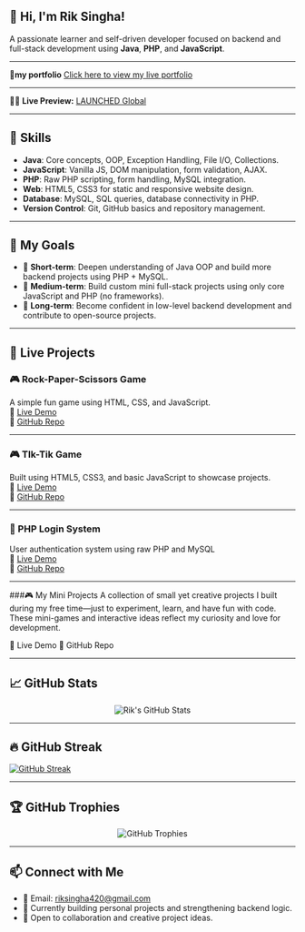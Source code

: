 ## 👋 Hi, I'm Rik Singha!

A passionate learner and self-driven developer focused on backend and full-stack development using **Java**, **PHP**, and **JavaScript**.

---

🔗**my portfolio** [Click here to view my live portfolio](https://riksingha001.github.io/rik-portfolio/)

---

🔗🚀 **Live Preview:** [LAUNCHED Global](https://riksingha001.github.io/rik-portfolio2/)


---

## 🧠 Skills

- **Java**: Core concepts, OOP, Exception Handling, File I/O, Collections.
- **JavaScript**: Vanilla JS, DOM manipulation, form validation, AJAX.
- **PHP**: Raw PHP scripting, form handling, MySQL integration.
- **Web**: HTML5, CSS3 for static and responsive website design.
- **Database**: MySQL, SQL queries, database connectivity in PHP.
- **Version Control**: Git, GitHub basics and repository management.

---

## 🎯 My Goals

- 🔹 **Short-term**: Deepen understanding of Java OOP and build more backend projects using PHP + MySQL.
- 🔹 **Medium-term**: Build custom mini full-stack projects using only core JavaScript and PHP (no frameworks).
- 🔹 **Long-term**: Become confident in low-level backend development and contribute to open-source projects.

---

## 🧪 Live Projects

### 🎮 Rock-Paper-Scissors Game  
A simple fun game using HTML, CSS, and JavaScript.  
🔗 [Live Demo](https://riksingha001.github.io/stone.pep/)  
📁 [GitHub Repo](https://github.com/RikSingha001/stone.pep)

---

### 🎮 TIk-Tik Game   
Built using HTML5, CSS3, and basic JavaScript to showcase projects.  
🔗 [Live Demo](https://riksingha001.github.io/tik_tik/)  
📁 [GitHub Repo](https://github.com/RikSingha001/tik_tik.git)

---

### 🔐 PHP Login System  
User authentication system using raw PHP and MySQL  
🔗 [Live Demo](https://rik-singha-userlogin.rf.gd)  
📁 [GitHub Repo](https://github.com/RikSingha001/user_login)

---
###🎮 My Mini Projects
A collection of small yet creative projects I built during my free time—just to experiment, learn, and have fun with code.
These mini-games and interactive ideas reflect my curiosity and love for development.

🔗 Live Demo
📁 GitHub Repo



---
## 📈 GitHub Stats

<p align="center">
  <img src="https://github-readme-stats.vercel.app/api?username=RikSingha001&show_icons=true&theme=tokyonight" alt="Rik's GitHub Stats" />
</p>

---

## 🔥 GitHub Streak

[![GitHub Streak](https://streak-stats.demolab.com?user=RikSingha001&theme=tokyonight)](https://git.io/streak-stats)


---

## 🏆 GitHub Trophies

<p align="center">
  <img src="https://github-profile-trophy.vercel.app/?username=RikSingha001&theme=tokyonight&no-frame=true&column=7" alt="GitHub Trophies" />
</p>

---



## 📫 Connect with Me

- 📧 Email: [riksingha420@gmail.com](mailto:riksingha420@gmail.com)
- 💼 Currently building personal projects and strengthening backend logic.
- 🤝 Open to collaboration and creative project ideas.


